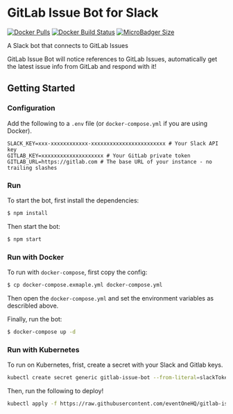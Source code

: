 # GitLab Issue Bot for Slack

[![Docker Pulls](https://img.shields.io/docker/pulls/filiosoft/gitlab-issue-bot.svg)](https://hub.docker.com/r/filiosoft/gitlab-issue-bot/)
[![Docker Build Status](https://img.shields.io/docker/build/filiosoft/gitlab-issue-bot.svg)](https://hub.docker.com/r/filiosoft/gitlab-issue-bot)
[![MicroBadger Size](https://img.shields.io/microbadger/image-size/filiosoft/gitlab-issue-bot.svg)](https://hub.docker.com/r/filiosoft/gitlab-issue-bot)

A Slack bot that connects to GitLab Issues

GitLab Issue Bot will notice references to GitLab Issues, automatically get the latest issue info from GitLab and respond with it!

## Getting Started

### Configuration

Add the following to a `.env` file (or `docker-compose.yml` if you are using Docker).

```
SLACK_KEY=xxx-xxxxxxxxxxxx-xxxxxxxxxxxxxxxxxxxxxxxx # Your Slack API key
GITLAB_KEY=xxxxxxxxxxxxxxxxxxxx # Your GitLab private token
GITLAB_URL=https://gitlab.com # The base URL of your instance - no trailing slashes
```

### Run

To start the bot, first install the dependencies:

```bash
$ npm install
```

Then start the bot:

```bash
$ npm start
```

### Run with Docker

To run with `docker-compose`, first copy the config:

```bash
$ cp docker-compose.exmaple.yml docker-compose.yml
```

Then open the `docker-compose.yml` and set the environment variables as describled above.

Finally, run the bot:

```bash
$ docker-compose up -d
```

### Run with Kubernetes

To run on Kubernetes, frist, create a secret with your Slack and Gitlab keys.

```bash
kubectl create secret generic gitlab-issue-bot --from-literal=slackToken=<your_slack_token_here> --from-literal=gitlabKey=<your_gitlab_key_here>
```

Then, run the following to deploy!

```bash
kubectl apply -f https://raw.githubusercontent.com/eventOneHQ/gitlab-issue-bot/master/k8s/deployment.yaml
```
